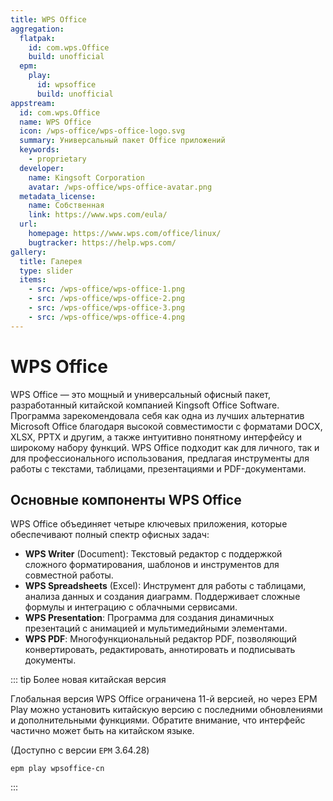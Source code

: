 ```yaml
---
title: WPS Office
aggregation:
  flatpak:
    id: com.wps.Office
    build: unofficial
  epm:
    play:
      id: wpsoffice
      build: unofficial
appstream:
  id: com.wps.Office
  name: WPS Office
  icon: /wps-office/wps-office-logo.svg
  summary: Универсальный пакет Office приложений
  keywords:
    - proprietary
  developer:
    name: Kingsoft Corporation
    avatar: /wps-office/wps-office-avatar.png
  metadata_license:
    name: Собственная
    link: https://www.wps.com/eula/
  url:
    homepage: https://www.wps.com/office/linux/
    bugtracker: https://help.wps.com/
gallery:
  title: Галерея
  type: slider
  items:
    - src: /wps-office/wps-office-1.png
    - src: /wps-office/wps-office-2.png
    - src: /wps-office/wps-office-3.png
    - src: /wps-office/wps-office-4.png
---
```


# WPS Office

WPS Office — это мощный и универсальный офисный пакет, разработанный китайской компанией Kingsoft Office Software. Программа зарекомендовала себя как одна из лучших альтернатив Microsoft Office благодаря высокой совместимости с форматами DOCX, XLSX, PPTX и другим, а также интуитивно понятному интерфейсу и широкому набору функций. WPS Office подходит как для личного, так и для профессионального использования, предлагая инструменты для работы с текстами, таблицами, презентациями и PDF-документами.

## Основные компоненты WPS Office

WPS Office объединяет четыре ключевых приложения, которые обеспечивают полный спектр офисных задач:

- **WPS Writer** (Document): Текстовый редактор с поддержкой сложного форматирования, шаблонов и инструментов для совместной работы.
- **WPS Spreadsheets** (Excel): Инструмент для работы с таблицами, анализа данных и создания диаграмм. Поддерживает сложные формулы и интеграцию с облачными сервисами.
- **WPS Presentation**: Программа для создания динамичных презентаций с анимацией и мультимедийными элементами.
- **WPS PDF**: Многофункциональный редактор PDF, позволяющий конвертировать, редактировать, аннотировать и подписывать документы.

<AGWGallery />

<!--@include: @apps/.parts/install/content-epm-play.md-->

::: tip Более новая китайская версия 

Глобальная версия WPS Office ограничена 11-й версией, но через EPM Play можно установить китайскую версию с последними обновлениями и дополнительными функциями. Обратите внимание, что интерфейс частично может быть на китайском языке.

(Доступно с версии `EPM` 3.64.28)

```shell
epm play wpsoffice-cn
```
:::

<!--@include: @apps/.parts/install/content-flatpak.md-->
